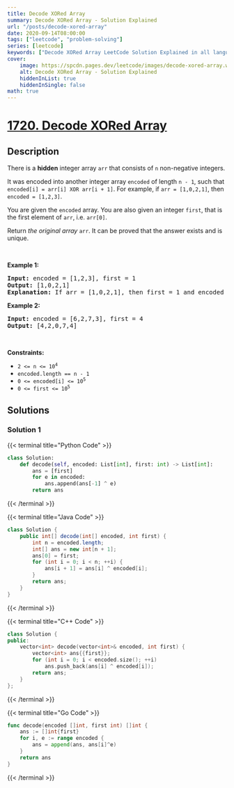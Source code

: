 ```yaml
---
title: Decode XORed Array
summary: Decode XORed Array - Solution Explained
url: "/posts/decode-xored-array"
date: 2020-09-14T08:00:00
tags: ["leetcode", "problem-solving"]
series: [leetcode]
keywords: ["Decode XORed Array LeetCode Solution Explained in all languages", "1720", "leetcode question 1720", "Decode XORed Array", "LeetCode", "leetcode solution in Python3 C++ Java Go PHP Ruby Swift TypeScript Rust C# JavaScript C", "GeeksforGeeks", "InterviewBit", "Coding Ninjas", "HackerRank", "HackerEarth", "CodeChef", "TopCoder", "AlgoExpert", "freeCodeCamp", "Codeforces", "GitHub", "AtCoder", "Samir Paul"]
cover:
    image: https://spcdn.pages.dev/leetcode/images/decode-xored-array.webp
    alt: Decode XORed Array - Solution Explained
    hiddenInList: true
    hiddenInSingle: false
math: true
---
```



# [1720. Decode XORed Array](https://leetcode.com/problems/decode-xored-array)


## Description

<p>There is a <strong>hidden</strong> integer array <code>arr</code> that consists of <code>n</code> non-negative integers.</p>

<p>It was encoded into another integer array <code>encoded</code> of length <code>n - 1</code>, such that <code>encoded[i] = arr[i] XOR arr[i + 1]</code>. For example, if <code>arr = [1,0,2,1]</code>, then <code>encoded = [1,2,3]</code>.</p>

<p>You are given the <code>encoded</code> array. You are also given an integer <code>first</code>, that is the first element of <code>arr</code>, i.e. <code>arr[0]</code>.</p>

<p>Return <em>the original array</em> <code>arr</code>. It can be proved that the answer exists and is unique.</p>

<p>&nbsp;</p>
<p><strong class="example">Example 1:</strong></p>

<pre>
<strong>Input:</strong> encoded = [1,2,3], first = 1
<strong>Output:</strong> [1,0,2,1]
<strong>Explanation:</strong> If arr = [1,0,2,1], then first = 1 and encoded = [1 XOR 0, 0 XOR 2, 2 XOR 1] = [1,2,3]
</pre>

<p><strong class="example">Example 2:</strong></p>

<pre>
<strong>Input:</strong> encoded = [6,2,7,3], first = 4
<strong>Output:</strong> [4,2,0,7,4]
</pre>

<p>&nbsp;</p>
<p><strong>Constraints:</strong></p>

<ul>
	<li><code>2 &lt;= n &lt;= 10<sup>4</sup></code></li>
	<li><code>encoded.length == n - 1</code></li>
	<li><code>0 &lt;= encoded[i] &lt;= 10<sup>5</sup></code></li>
	<li><code>0 &lt;= first &lt;= 10<sup>5</sup></code></li>
</ul>

## Solutions

### Solution 1

<!-- tabs:start -->

{{< terminal title="Python Code" >}}
```python
class Solution:
    def decode(self, encoded: List[int], first: int) -> List[int]:
        ans = [first]
        for e in encoded:
            ans.append(ans[-1] ^ e)
        return ans
```
{{< /terminal >}}

{{< terminal title="Java Code" >}}
```java
class Solution {
    public int[] decode(int[] encoded, int first) {
        int n = encoded.length;
        int[] ans = new int[n + 1];
        ans[0] = first;
        for (int i = 0; i < n; ++i) {
            ans[i + 1] = ans[i] ^ encoded[i];
        }
        return ans;
    }
}
```
{{< /terminal >}}

{{< terminal title="C++ Code" >}}
```cpp
class Solution {
public:
    vector<int> decode(vector<int>& encoded, int first) {
        vector<int> ans{{first}};
        for (int i = 0; i < encoded.size(); ++i)
            ans.push_back(ans[i] ^ encoded[i]);
        return ans;
    }
};
```
{{< /terminal >}}

{{< terminal title="Go Code" >}}
```go
func decode(encoded []int, first int) []int {
	ans := []int{first}
	for i, e := range encoded {
		ans = append(ans, ans[i]^e)
	}
	return ans
}
```
{{< /terminal >}}

<!-- tabs:end -->

<!-- end -->
